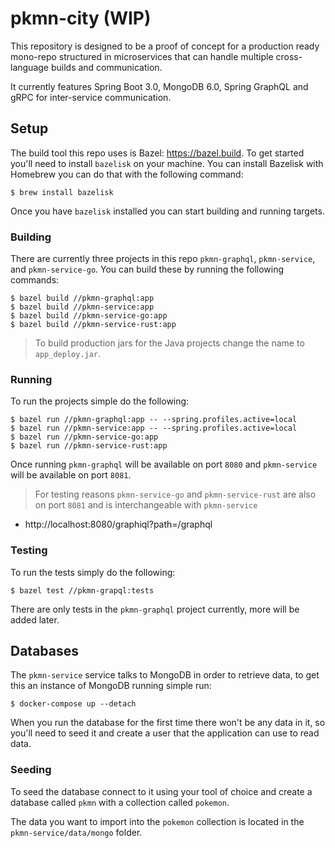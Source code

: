 # pkmn-city (WIP)
This repository is designed to be a proof of concept for a production ready mono-repo structured in microservices that can handle multiple cross-language builds and communication.

It currently features Spring Boot 3.0, MongoDB 6.0, Spring GraphQL and gRPC for inter-service communication.

## Setup
The build tool this repo uses is Bazel: https://bazel.build. To get started you'll need to install `bazelisk` on your machine. You can install Bazelisk with Homebrew you can do that with the following command: 
```
$ brew install bazelisk
```
Once you have `bazelisk` installed you can start building and running targets.

### Building
There are currently three projects in this repo `pkmn-graphql`, `pkmn-service`, and `pkmn-service-go`. You can build these by running the following commands:
```
$ bazel build //pkmn-graphql:app
$ bazel build //pkmn-service:app
$ bazel build //pkmn-service-go:app
$ bazel build //pkmn-service-rust:app
```

> To build production jars for the Java projects change the name to `app_deploy.jar`.

### Running
To run the projects simple do the following:
```
$ bazel run //pkmn-graphql:app -- --spring.profiles.active=local
$ bazel run //pkmn-service:app -- --spring.profiles.active=local
$ bazel run //pkmn-service-go:app
$ bazel run //pkmn-service-rust:app
```
Once running `pkmn-graphql` will be available on port `8080` and `pkmn-service` will be available on port `8081`.

> For testing reasons `pkmn-service-go` and `pkmn-service-rust` are also on port `8081` and is interchangeable with `pkmn-service`

- http://localhost:8080/graphiql?path=/graphql

### Testing
To run the tests simply do the following:
```
$ bazel test //pkmn-grapql:tests
```
There are only tests in the `pkmn-graphql` project currently, more will be added later.

## Databases
The `pkmn-service` service talks to MongoDB in order to retrieve data, to get this an instance of MongoDB running simple run:

```
$ docker-compose up --detach
```

When you run the database for the first time there won't be any data in it, so you'll need to seed it and create a user that the application can use to read data. 

### Seeding
To seed the database connect to it using your tool of choice and create a database called `pkmn` with a collection called `pokemon`.

The data you want to import into the `pokemon` collection is located in the `pkmn-service/data/mongo` folder.
